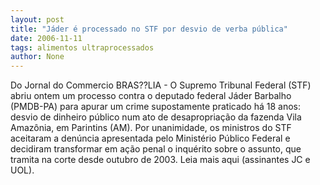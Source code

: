 ```yaml
---
layout: post
title: "Jáder é processado no STF por desvio de verba pública"
date: 2006-11-11
tags: alimentos ultraprocessados
author: None
---
```

Do Jornal do Commercio
BRAS??LIA - O Supremo Tribunal Federal (STF) abriu ontem um processo contra o deputado federal Jáder Barbalho (PMDB-PA) para apurar um crime supostamente praticado há 18 anos: desvio de dinheiro público num ato de desapropriação da fazenda Vila Amazônia, em Parintins (AM). 
Por unanimidade, os ministros do STF aceitaram a denúncia apresentada pelo Ministério Público Federal e decidiram transformar em ação penal o inquérito sobre o assunto, que tramita na corte desde outubro de 2003.
Leia mais aqui (assinantes JC e UOL). 